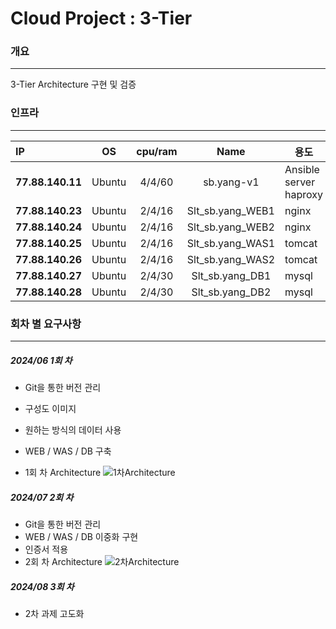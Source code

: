 # Cloud Project : 3-Tier



### 개요

------

3-Tier Architecture 구현 및 검증





### 인프라

------

| IP               |   OS   | cpu/ram |       Name       | 용도                        |
| :--------------- | :----: | :-----: | :--------------: | --------------------------- |
| **77.88.140.11** | Ubuntu | 4/4/60  |    sb.yang-v1    | Ansible server<br />haproxy |
| **77.88.140.23** | Ubuntu | 2/4/16  | Slt_sb.yang_WEB1 | nginx                       |
| **77.88.140.24** | Ubuntu | 2/4/16  | Slt_sb.yang_WEB2 | nginx                       |
| **77.88.140.25** | Ubuntu | 2/4/16  | Slt_sb.yang_WAS1 | tomcat                      |
| **77.88.140.26** | Ubuntu | 2/4/16  | Slt_sb.yang_WAS2 | tomcat                      |
| **77.88.140.27** | Ubuntu | 2/4/30  | Slt_sb.yang_DB1  | mysql                       |
| **77.88.140.28** | Ubuntu | 2/4/30  | Slt_sb.yang_DB2  | mysql                       |





### 회차 별 요구사항

------

##### 2024/06 1회 차 

- Git을 통한 버전 관리
- 구성도 이미지
- 원하는 방식의 데이터 사용
- WEB / WAS / DB 구축

- 1회 차 Architecture
  ![1차Architecture](https://raw.githubusercontent.com/sibiniiii/my-images/main/img/1%E1%84%8E%E1%85%A1Architecture.png)

##### 2024/07 2회 차

- Git을 통한 버전 관리
- WEB / WAS / DB 이중화 구현
- 인증서 적용 
- 2회 차 Architecture
  ![2차Architecture](https://raw.githubusercontent.com/sibiniiii/my-images/main/img/2%E1%84%8E%E1%85%A1Architecture.png)

##### 2024/08 3회 차 

- 2차 과제 고도화


